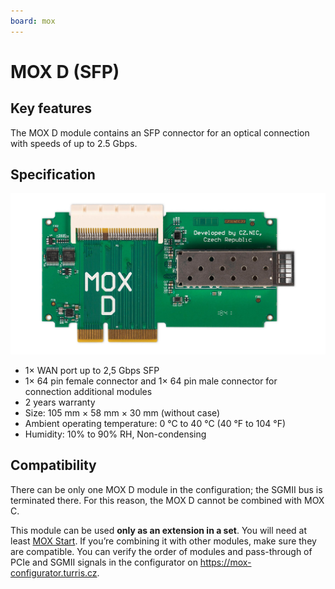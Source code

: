 ```yaml
---
board: mox
---
```

# MOX D (SFP)

## Key features

The MOX D module contains an SFP connector for an optical connection with
speeds of up to 2.5 Gbps.

## Specification

![Picture of the board](d.jpg)

* 1× WAN port up to 2,5 Gbps SFP
* 1× 64 pin female connector and 1× 64 pin male connector for connection additional modules
* 2 years warranty
* Size: 105 mm × 58 mm × 30 mm (without case)
* Ambient operating temperature: 0 °C to 40 °C (40 °F to 104 °F)
* Humidity: 10% to 90% RH, Non-condensing

## Compatibility

There can be only one MOX D module in the configuration; the SGMII bus is
terminated there. For this reason, the MOX D cannot be combined with MOX C.

This module can be used **only as an extension in a set**. You will need at
least [MOX Start](../sets/start.md). If you’re combining it with other
modules, make sure they are compatible. You can verify the order of modules and
pass-through of PCIe and SGMII signals in the configurator on
<https://mox-configurator.turris.cz>.
